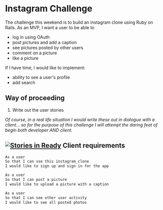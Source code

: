 Instagram Challenge
===================

The challenge this weekend is to build an instagram clone using Ruby on Rails.
As an MVP, I want a user to be able to
  
  * log in using OAuth
  * post pictures and add a caption
  * see pictures posted by other users
  * comment on a picture
  * like a picture

If I have time, I would like to implement:

  * ability to see a user's profile
  * add search


Way of proceeding
-----------------

  1. Write out the user stories 

*Of course, in a real life situation I would write these out in dialogue with a client... so for the purpose of this challenge I will attempt the daring feat of begin both developer AND client.*

[![Stories in Ready](https://badge.waffle.io/samover/instagram-challenge.svg?label=ready&title=Ready)](http://waffle.io/samover/instagram-challenge) Client requirements
-------------------
```bash
As a user
So that I can use this instagram_clone
I would like to sign up and sign in for the app

As a user
So that I can post a picture
I would like to upload a picture with a caption

As a user
So that I can see other user activity
I would like to see all posted photos


```
